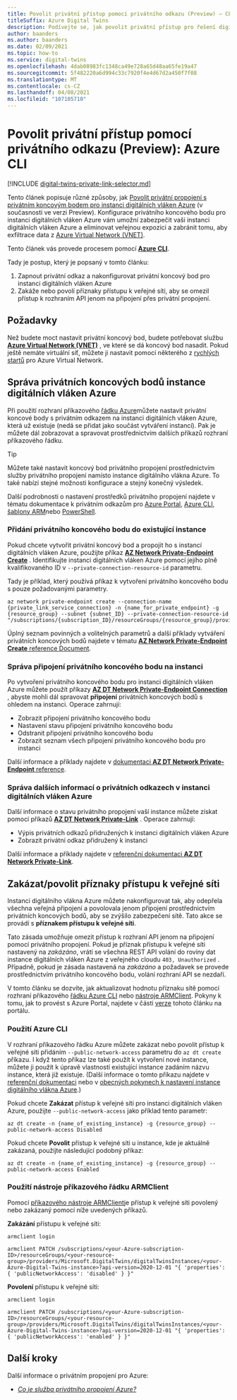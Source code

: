 ```yaml
---
title: Povolit privátní přístup pomocí privátního odkazu (Preview) – CLI
titleSuffix: Azure Digital Twins
description: Podívejte se, jak povolit privátní přístup pro řešení digitálních vláken Azure pomocí privátního propojení pomocí Azure CLI.
author: baanders
ms.author: baanders
ms.date: 02/09/2021
ms.topic: how-to
ms.service: digital-twins
ms.openlocfilehash: 4dab08983fc1348ca49e728a65d48aa65fe19a47
ms.sourcegitcommit: 5f482220a6d994c33c7920f4e4d67d2a450f7f08
ms.translationtype: MT
ms.contentlocale: cs-CZ
ms.lasthandoff: 04/08/2021
ms.locfileid: "107105710"
---
```

# <a name="enable-private-access-with-private-link-preview-azure-cli"></a>Povolit privátní přístup pomocí privátního odkazu (Preview): Azure CLI

[!INCLUDE [digital-twins-private-link-selector.md](../../includes/digital-twins-private-link-selector.md)]

Tento článek popisuje různé způsoby, jak [Povolit privátní propojení s privátním koncovým bodem pro instanci digitálních vláken Azure](concepts-security.md#private-network-access-with-azure-private-link-preview) (v současnosti ve verzi Preview). Konfigurace privátního koncového bodu pro instanci digitálních vláken Azure vám umožní zabezpečit vaši instanci digitálních vláken Azure a eliminovat veřejnou expozici a zabránit tomu, aby exfiltrace data z [Azure Virtual Network (VNET)](../virtual-network/virtual-networks-overview.md).

Tento článek vás provede procesem pomocí [**Azure CLI**](/cli/azure/what-is-azure-cli).

Tady je postup, který je popsaný v tomto článku: 
1. Zapnout privátní odkaz a nakonfigurovat privátní koncový bod pro instanci digitálních vláken Azure
1. Zakáže nebo povolí příznaky přístupu k veřejné síti, aby se omezil přístup k rozhraním API jenom na připojení přes privátní propojení.

## <a name="prerequisites"></a>Požadavky

Než budete moct nastavit privátní koncový bod, budete potřebovat službu [**Azure Virtual Network (VNET)**](../virtual-network/virtual-networks-overview.md) , ve které se dá koncový bod nasadit. Pokud ještě nemáte virtuální síť, můžete ji nastavit pomocí některého z [rychlých startů](../virtual-network/quick-create-portal.md) pro Azure Virtual Network.

## <a name="manage-private-endpoints-for-an-azure-digital-twins-instance"></a>Správa privátních koncových bodů instance digitálních vláken Azure 

Při použití rozhraní příkazového [řádku Azure](/cli/azure/what-is-azure-cli)můžete nastavit privátní koncové body s privátním odkazem na instanci digitálních vláken Azure, která už existuje (nedá se přidat jako součást vytváření instancí). Pak je můžete dál zobrazovat a spravovat prostřednictvím dalších příkazů rozhraní příkazového řádku. 

>[!TIP]
> Můžete také nastavit koncový bod privátního propojení prostřednictvím služby privátního propojení namísto instance digitálního vlákna Azure. To také nabízí stejné možnosti konfigurace a stejný konečný výsledek.
>
> Další podrobnosti o nastavení prostředků privátního propojení najdete v tématu dokumentace k privátním odkazům pro [Azure Portal](../private-link/create-private-endpoint-portal.md), [Azure CLI](../private-link/create-private-endpoint-cli.md), [šablony ARM](../private-link/create-private-endpoint-template.md)nebo [PowerShell](../private-link/create-private-endpoint-powershell.md).

### <a name="add-a-private-endpoint-to-an-existing-instance"></a>Přidání privátního koncového bodu do existující instance

Pokud chcete vytvořit privátní koncový bod a propojit ho s instancí digitálních vláken Azure, použijte příkaz [**AZ Network Private-Endpoint Create**](/cli/azure/network/private-endpoint#az_network_private_endpoint_create) . Identifikujte instanci digitálních vláken Azure pomocí jejího plně kvalifikovaného ID v `--private-connection-resource-id` parametru.

Tady je příklad, který používá příkaz k vytvoření privátního koncového bodu s pouze požadovanými parametry.

```azurecli-interactive
az network private-endpoint create --connection-name {private_link_service_connection} -n {name_for_private_endpoint} -g {resource_group} --subnet {subnet_ID} --private-connection-resource-id "/subscriptions/{subscription_ID}/resourceGroups/{resource_group}/providers/Microsoft.DigitalTwins/digitalTwinsInstances/{Azure_Digital_Twins_instance_name}" 
```

Úplný seznam povinných a volitelných parametrů a další příklady vytváření privátních koncových bodů najdete v tématu [ **AZ Network Private-Endpoint Create** reference Document](/cli/azure/network/private-endpoint#az_network_private_endpoint_create).

### <a name="manage-private-endpoint-connections-on-the-instance"></a>Správa připojení privátního koncového bodu na instanci

Po vytvoření privátního koncového bodu pro instanci digitálních vláken Azure můžete použít příkazy [**AZ DT Network Private-Endpoint Connection**](/cli/azure/dt/network/private-endpoint/connection) , abyste mohli dál spravovat **připojení** privátních koncových bodů s ohledem na instanci. Operace zahrnují:
* Zobrazit připojení privátního koncového bodu
* Nastavení stavu připojení privátního koncového bodu
* Odstranit připojení privátního koncového bodu
* Zobrazit seznam všech připojení privátního koncového bodu pro instanci

Další informace a příklady najdete v [dokumentaci **AZ DT Network Private-Endpoint** reference](/cli/azure/dt/network/private-endpoint).

### <a name="manage-other-private-link-information-on-an-azure-digital-twins-instance"></a>Správa dalších informací o privátních odkazech v instanci digitálních vláken Azure

Další informace o stavu privátního propojení vaší instance můžete získat pomocí příkazů [**AZ DT Network Private-Link**](/cli/azure/dt/network/private-link) . Operace zahrnují:
* Výpis privátních odkazů přidružených k instanci digitálních vláken Azure
* Zobrazit privátní odkaz přidružený k instanci

Další informace a příklady najdete v [referenční dokumentaci **AZ DT Network Private-Link**](/cli/azure/dt/network/private-link).

## <a name="disable--enable-public-network-access-flags"></a>Zakázat/povolit příznaky přístupu k veřejné síti

Instanci digitálního vlákna Azure můžete nakonfigurovat tak, aby odepřela všechna veřejná připojení a povolovala jenom připojení prostřednictvím privátních koncových bodů, aby se zvýšilo zabezpečení sítě. Tato akce se provádí s **příznakem přístupu k veřejné síti**. 

Tato zásada umožňuje omezit přístup k rozhraní API jenom na připojení pomocí privátního propojení. Pokud je příznak přístupu k veřejné síti nastavený na *zakázáno*, vrátí se všechna REST API volání do roviny dat instance digitálních vláken Azure z veřejného cloudu `403, Unauthorized` . Případně, pokud je zásada nastavená na *zakázáno* a požadavek se provede prostřednictvím privátního koncového bodu, volání rozhraní API se nezdaří.

V tomto článku se dozvíte, jak aktualizovat hodnotu příznaku sítě pomocí rozhraní příkazového [řádku Azure CLI](/cli/azure/) nebo [nástroje ARMClient](https://github.com/projectkudu/ARMClient). Pokyny k tomu, jak to provést s Azure Portal, najdete v části [verze](how-to-enable-private-link-portal.md) tohoto článku na portálu.

### <a name="use-the-azure-cli"></a>Použití Azure CLI

V rozhraní příkazového řádku Azure můžete zakázat nebo povolit přístup k veřejné síti přidáním `--public-network-access` parametru do `az dt create` příkazu. I když tento příkaz lze také použít k vytvoření nové instance, můžete ji použít k úpravě vlastností existující instance zadáním názvu instance, která již existuje. (Další informace o tomto příkazu najdete v [referenční dokumentaci](/cli/azure/dt#az_dt_create) nebo v [obecných pokynech k nastavení instance digitálního vlákna Azure](how-to-set-up-instance-cli.md#create-the-azure-digital-twins-instance).)

Pokud chcete **Zakázat** přístup k veřejné síti pro instanci digitálních vláken Azure, použijte `--public-network-access` jako příklad tento parametr:

```azurecli-interactive
az dt create -n {name_of_existing_instance} -g {resource_group} --public-network-access Disabled
```

Pokud chcete **Povolit** přístup k veřejné síti u instance, kde je aktuálně zakázaná, použijte následující podobný příkaz:

```azurecli-interactive
az dt create -n {name_of_existing_instance} -g {resource_group} --public-network-access Enabled
```

### <a name="usethe-armclientcommand-tool"></a>Použití nástroje příkazového řádku ARMClient 

Pomocí [příkazového nástroje ARMClient](https://github.com/projectkudu/ARMClient)je přístup k veřejné síti povolený nebo zakázaný pomocí níže uvedených příkazů. 

**Zakázání** přístupu k veřejné síti:
  
```cmd/sh
armclient login 

armclient PATCH /subscriptions/<your-Azure-subscription-ID>/resourceGroups/<your-resource-group>/providers/Microsoft.DigitalTwins/digitalTwinsInstances/<your-Azure-Digital-Twins-instance>?api-version=2020-12-01 "{ 'properties': { 'publicNetworkAccess': 'disabled' } }"  
```

**Povolení** přístupu k veřejné síti:  
  
```cmd/sh
armclient login 

armclient PATCH /subscriptions/<your-Azure-subscription-ID>/resourceGroups/<your-resource-group>/providers/Microsoft.DigitalTwins/digitalTwinsInstances/<your-Azure-Digital-Twins-instance>?api-version=2020-12-01 "{ 'properties': { 'publicNetworkAccess': 'enabled' } }"  
``` 

## <a name="next-steps"></a>Další kroky

Další informace o privátním propojení pro Azure: 
* [*Co je služba privátního propojení Azure?*](../private-link/private-link-service-overview.md)